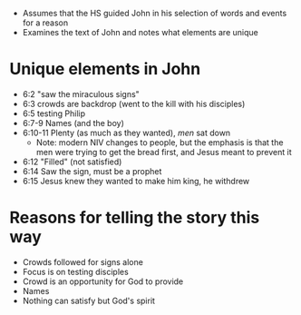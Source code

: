 - Assumes that the HS guided John in his selection of words and events for a reason
- Examines the text of John and notes what elements are unique

# Unique elements in John

- 6:2 "saw the miraculous signs"
- 6:3 crowds are backdrop (went to the kill with his disciples)
- 6:5 testing Philip
- 6:7-9 Names (and the boy)
- 6:10-11 Plenty (as much as they wanted), *men* sat down
	- Note: modern NIV changes to people, but the emphasis is that the men were trying to get the bread first, and Jesus meant to prevent it
- 6:12 "Filled" (not satisfied)
- 6:14 Saw the sign, must be a prophet
- 6:15 Jesus knew they wanted to make him king, he withdrew

# Reasons for telling the story this way

- Crowds followed for signs alone
- Focus is on testing disciples
- Crowd is an opportunity for God to provide
- Names
- Nothing can satisfy but God's spirit